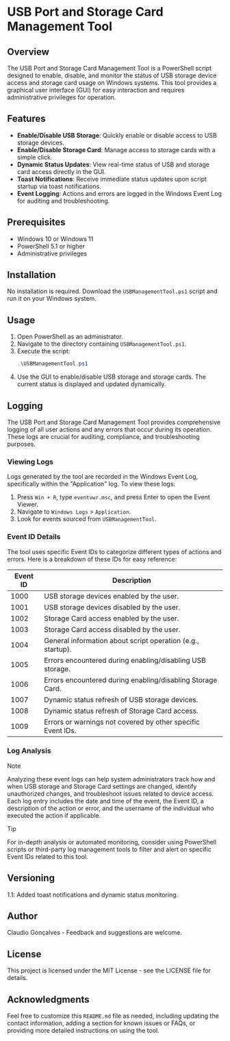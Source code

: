 # USB Port and Storage Card Management Tool

## Overview
The USB Port and Storage Card Management Tool is a PowerShell script designed to enable, disable, and monitor the status of USB storage device access and storage card usage on Windows systems. This tool provides a graphical user interface (GUI) for easy interaction and requires administrative privileges for operation.

## Features
- **Enable/Disable USB Storage**: Quickly enable or disable access to USB storage devices.
- **Enable/Disable Storage Card**: Manage access to storage cards with a simple click.
- **Dynamic Status Updates**: View real-time status of USB and storage card access directly in the GUI.
- **Toast Notifications**: Receive immediate status updates upon script startup via toast notifications.
- **Event Logging**: Actions and errors are logged in the Windows Event Log for auditing and troubleshooting.

## Prerequisites
- Windows 10 or Windows 11
- PowerShell 5.1 or higher
- Administrative privileges

## Installation
No installation is required. Download the `USBManagementTool.ps1` script and run it on your Windows system.

## Usage
1. Open PowerShell as an administrator.
2. Navigate to the directory containing `USBManagementTool.ps1`.
3. Execute the script:
   ```powershell
   .\USBManagementTool.ps1
4. Use the GUI to enable/disable USB storage and storage cards. The current status is displayed and updated dynamically.

## Logging

The USB Port and Storage Card Management Tool provides comprehensive logging of all user actions and any errors that occur during its operation. These logs are crucial for auditing, compliance, and troubleshooting purposes.

### Viewing Logs

Logs generated by the tool are recorded in the Windows Event Log, specifically within the "Application" log. To view these logs:

1. Press `Win + R`, type `eventvwr.msc`, and press Enter to open the Event Viewer.
2. Navigate to `Windows Logs` > `Application`.
3. Look for events sourced from `USBManagementTool`.

### Event ID Details

The tool uses specific Event IDs to categorize different types of actions and errors. Here is a breakdown of these IDs for easy reference:

| Event ID | Description                                                  |
|----------|--------------------------------------------------------------|
| 1000     | USB storage devices enabled by the user.                     |
| 1001     | USB storage devices disabled by the user.                    |
| 1002     | Storage Card access enabled by the user.                     |
| 1003     | Storage Card access disabled by the user.                    |
| 1004     | General information about script operation (e.g., startup).  |
| 1005     | Errors encountered during enabling/disabling USB storage.    |
| 1006     | Errors encountered during enabling/disabling Storage Card.   |
| 1007     | Dynamic status refresh of USB storage devices.               |
| 1008     | Dynamic status refresh of Storage Card access.               |
| 1009     | Errors or warnings not covered by other specific Event IDs.  |

### Log Analysis

> [!NOTE]
> Analyzing these event logs can help system administrators track how and when USB storage and Storage Card settings are changed, identify unauthorized changes, and troubleshoot issues related to device access. Each log entry includes the date and time of the event, the Event ID, a description of the action or error, and the username of the individual who executed the action if applicable.

> [!TIP]
> For in-depth analysis or automated monitoring, consider using PowerShell scripts or third-party log management tools to filter and alert on specific Event IDs related to this tool.


## Versioning
1.1: Added toast notifications and dynamic status monitoring.
## Author
Claudio Gonçalves - Feedback and suggestions are welcome.

## License
This project is licensed under the MIT License - see the LICENSE file for details.

## Acknowledgments
Feel free to customize this `README.md` file as needed, including updating the contact information, adding a section for known issues or FAQs, or providing more detailed instructions on using the tool.
